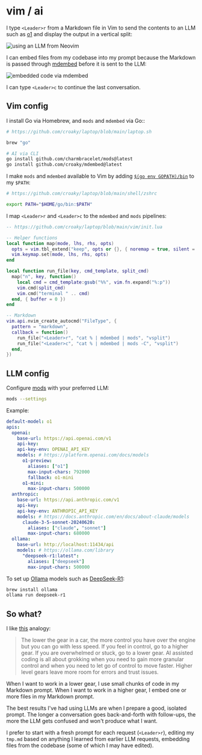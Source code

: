 # vim / ai

I type `<Leader>r` from a Markdown file in Vim to send the contents to an LLM
such as <a href="https://platform.openai.com/docs/models#o1" target="_blank">o1</a>
and display the output in a vertical split:

![using an LLM from Neovim](/images/vim-ai.gif)

I can embed files from my codebase into my prompt because the Markdown
is passed through [mdembed](/cmd/mdembed) before it is sent to the LLM:

![embedded code via mdembed](/images/vim-ai-embed.gif)

I can type `<Leader>c` to continue the last conversation.

## Vim config

I install Go via Homebrew, and `mods` and `mdembed` via Go::

```sh
# https://github.com/croaky/laptop/blob/main/laptop.sh

brew "go"

# AI via CLI
go install github.com/charmbracelet/mods@latest
go install github.com/croaky/mdembed@latest
```

I make `mods` and `mdembed` available to Vim by adding
<a href="https://go.dev/wiki/SettingGOPATH" target="_blank">`$(go env GOPATH)/bin`</a>
to my `$PATH`:

```sh
# https://github.com/croaky/laptop/blob/main/shell/zshrc

export PATH="$HOME/go/bin:$PATH"
```

I map `<Leader>r` and `<Leader>c` to the `mdembed` and `mods` pipelines:

```lua
-- https://github.com/croaky/laptop/blob/main/vim/init.lua

-- Helper functions
local function map(mode, lhs, rhs, opts)
  opts = vim.tbl_extend("keep", opts or {}, { noremap = true, silent = false })
  vim.keymap.set(mode, lhs, rhs, opts)
end

local function run_file(key, cmd_template, split_cmd)
  map("n", key, function()
    local cmd = cmd_template:gsub("%%", vim.fn.expand("%:p"))
    vim.cmd(split_cmd)
    vim.cmd("terminal " .. cmd)
  end, { buffer = 0 })
end

-- Markdown
vim.api.nvim_create_autocmd("FileType", {
  pattern = "markdown",
  callback = function()
    run_file("<Leader>r", "cat % | mdembed | mods", "vsplit")
    run_file("<Leader>c", "cat % | mdembed | mods -C", "vsplit")
  end,
})
```

## LLM config

Configure [mods](https://github.com/charmbracelet/mods) with your preferred LLM:

```bash
mods --settings
```

Example:

```yaml
default-model: o1
apis:
  openai:
    base-url: https://api.openai.com/v1
    api-key:
    api-key-env: OPENAI_API_KEY
    models: # https://platform.openai.com/docs/models
      o1-preview:
        aliases: ["o1"]
        max-input-chars: 792000
        fallback: o1-mini
      o1-mini:
        max-input-chars: 500000
  anthropic:
    base-url: https://api.anthropic.com/v1
    api-key:
    api-key-env: ANTHROPIC_API_KEY
    models: # https://docs.anthropic.com/en/docs/about-claude/models
      claude-3-5-sonnet-20240620:
        aliases: ["claude", "sonnet"]
        max-input-chars: 680000
  ollama:
    base-url: http://localhost:11434/api
    models: # https://ollama.com/library
      "deepseek-r1:latest":
        aliases: ["deepseek"]
        max-input-chars: 500000
```

To set up [Ollama](https://ollama.com/) models such as
[DeepSeek-R1](https://ollama.com/library/deepseek-r1):

```sh
brew install ollama
ollama run deepseek-r1
```

## So what?

I like
<a href="https://sankalp.bearblog.dev/evolution-of-ai-assisted-coding-features-and-developer-interaction-patterns/" target="_blank">this</a>
analogy:

> The lower the gear in a car, the more control you have over the engine but you
> can go with less speed. If you feel in control, go to a higher gear. If you
> are overwhelmed or stuck, go to a lower gear. AI assisted coding is all about
> grokking when you need to gain more granular control and when you need to let
> go of control to move faster. Higher level gears leave more room for errors
> and trust issues.

When I want to work in a lower gear, I use small chunks of code in my Markdown
prompt. When I want to work in a higher gear, I embed one or more files in my
Markdown prompt.

The best results I've had using LLMs are when I prepare a good, isolated prompt.
The longer a conversation goes back-and-forth with follow-ups, the more the LLM
gets confused and won't produce what I want.

I prefer to start with a fresh prompt for each request (`<Leader>r`), editing my
`tmp.md` based on anything I learned from earlier LLM requests,
embedding files from the codebase (some of which I may have edited).
